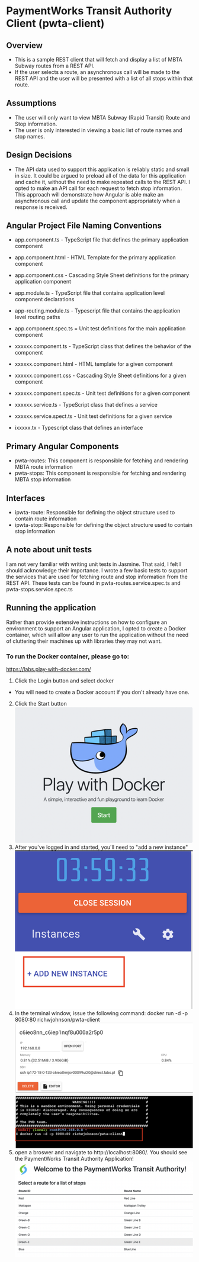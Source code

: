 # PaymentWorks Transit Authority Client (pwta-client)

## Overview
* This is a sample REST client that will fetch and display a list of MBTA Subway routes from a REST API.
* If the user selects a route, an asynchronous call will be made to the REST API and the user will be presented with a list of all stops within that route.

## Assumptions
* The user will only want to view MBTA Subway (Rapid Transit) Route and Stop information.
* The user is only interested in viewing a basic list of route names and stop names.

## Design Decisions
* The API data used to support this application is reliably static and small in size. It could be argued to preload all of the data for this application and cache it, without the need to make repeated calls to the REST API. I opted to make an API call for each request to fetch stop information. This approach will demonstrate how Angular is able make an asynchronous call and update the component appropriately when a response is received.

## Angular Project File Naming Conventions
* app.component.ts - TypeScript file that defines the primary application component
* app.component.html - HTML Template for the primary application component
* app.component.css - Cascading Style Sheet definitions for the primary application component
* app.module.ts - TypeScript file that contains application level component declarations
* app-routing.module.ts - Typescript file that contains the application level routing paths
* app.component.spec.ts = Unit test definitions for the main application component

* xxxxxx.component.ts - TypeScript class that defines the behavior of the component
* xxxxxx.component.html - HTML template for a given component
* xxxxxx.component.css - Cascading Style Sheet definitions for a given component
* xxxxxx.component.spec.ts - Unit test definitions for a given component
* xxxxxx.service.ts - TypeScript class that defines a service
* xxxxxx.service.spect.ts - Unit test definitions for a given service
* ixxxxx.tx - Typescript class that defines an interface

## Primary Angular Components
* pwta-routes: This component is responsible for fetching and rendering MBTA route information
* pwta-stops: This component is responsible for fetching and rendering MBTA stop information

## Interfaces
* ipwta-route: Responsible for defining the object structure used to contain route information
* ipwta-stop: Responsible for defining the object structure used to contain stop information

## A note about unit tests
I am not very familiar with writing unit tests in Jasmine. That said, I felt I should acknowledge their importance. I wrote a few basic tests to support the services that are used for fetching route and stop information from the REST API. These tests can be found in pwta-routes.service.spec.ts and pwta-stops.service.spec.ts

## Running the application
Rather than provide extensive instructions on how to configure an environment to support an Angular application, I opted to create a Docker container, which will allow any user to run the application without the need of cluttering their machines up with libraries they may not want.

### To run the Docker container, please go to:

https://labs.play-with-docker.com/

1. Click the Login button and select docker
  * You will need to create a Docker account if you don't already have one.
2. Click the Start button
![Start Button](/src/assets/images/readme/docker_start.png)
3. After you've logged in and started, you'll need to "add a new instance"
![Add New Instance](/src/assets/images/readme/add_instance.png)
3. In the terminal window, issue the following command: docker run -d -p 8080:80 richwjohnson/pwta-client
![Docker Run Command](/src/assets/images/readme/docker_run.png)
4. open a broswer and navigate to http://localhost:8080/. You should see the PaymentWorks Transit Authority Application!
![Application](/src/assets/images/readme/pwta-client.png)
